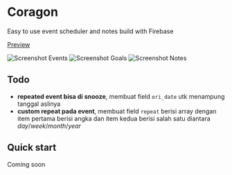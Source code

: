 # Coragon
Easy to use event scheduler and notes build with Firebase

[Preview](https://coragon.web.app/)

![Screenshot Events](https://i.imgur.com/kaiYH4I.png)
![Screenshot Goals](https://i.imgur.com/NQfLZ2R.png)
![Screenshot Notes](https://i.imgur.com/Dlxzmhq.png)

## Todo

- **repeated event bisa di snooze**, membuat field `ori_date` utk menampung tanggal aslinya
- **custom repeat pada event**, membuat field `repeat` berisi array dengan item pertama berisi angka dan item kedua berisi salah satu diantara *day*/*week*/*month*/*year*

## Quick start

Coming soon
